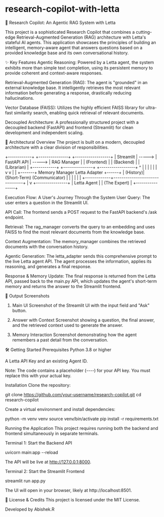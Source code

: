 # research-copilot-with-letta
🔬 Research Copilot: An Agentic RAG System with Letta

This project is a sophisticated Research Copilot that combines a cutting-edge Retrieval-Augmented Generation (RAG) architecture with Letta's stateful AI agents. This application showcases the principles of building an intelligent, memory-aware agent that answers questions based on a provided knowledge base and its own conversational history.

✨ Key Features
Agentic Reasoning: Powered by a Letta agent, the system exhibits more than simple text completion, using its persistent memory to provide coherent and context-aware responses.

Retrieval-Augmented Generation (RAG): The agent is "grounded" in an external knowledge base. It intelligently retrieves the most relevant information before generating a response, drastically reducing hallucinations.

Vector Database (FAISS): Utilizes the highly efficient FAISS library for ultra-fast similarity search, enabling quick retrieval of relevant documents.

Decoupled Architecture: A professionally structured project with a decoupled backend (FastAPI) and frontend (Streamlit) for clean development and independent scaling.

🧠 Architectural Overview
The project is built on a modern, decoupled architecture with a clear division of responsibilities.

+------------+        +---------------+        +------------------+
| Streamlit  | -----> | FastAPI API   | -----> | RAG Manager      |
| (Frontend) |        | (Backend)     |        | (Librarian)      |
+------------+        +---------------+        +------------------+
    ^    |           |                  |      |
    |    |           v                  v      |
    |    +-------+ Memory Manager     Letta Adapter +------+
    |    (History)| (Short-Term)       (Communicator) |      |
    |             |                                |      |
    +-------------+--------------------------------+      |
                                                         v
                                                  +----------------+
                                                  | Letta Agent    |
                                                  | (The Expert)   |
                                                  +----------------+

Execution Flow: A User's Journey Through the System
User Query: The user enters a question in the Streamlit UI.

API Call: The frontend sends a POST request to the FastAPI backend's /ask endpoint.

Retrieval: The rag_manager converts the query to an embedding and uses FAISS to find the most relevant documents from the knowledge base.

Context Augmentation: The memory_manager combines the retrieved documents with the conversation history.

Agentic Generation: The letta_adapter sends this comprehensive prompt to the live Letta agent API. The agent processes the information, applies its reasoning, and generates a final response.

Response & Memory Update: The final response is returned from the Letta API, passed back to the main.py API, which updates the agent's short-term memory and returns the answer to the Streamlit frontend.

📸 Output Screenshots

1. Main UI
Screenshot of the Streamlit UI with the input field and "Ask" button.

2. Answer with Context
Screenshot showing a question, the final answer, and the retrieved context used to generate the answer.

3. Memory Interaction
Screenshot demonstrating how the agent remembers a past detail from the conversation.

🛠️ Getting Started
Prerequisites
Python 3.8 or higher

A Letta API Key and an existing Agent ID.

Note: The code contains a placeholder (----) for your API key. You must replace this with your actual key.

Installation
Clone the repository:

git clone https://github.com/your-username/research-copilot.git
cd research-copilot

Create a virtual environment and install dependencies:

python -m venv venv
source venv/bin/activate
pip install -r requirements.txt

Running the Application
This project requires running both the backend and frontend simultaneously in separate terminals.

Terminal 1: Start the Backend API

uvicorn main:app --reload

The API will be live at http://127.0.0.1:8000.

Terminal 2: Start the Streamlit Frontend

streamlit run app.py

The UI will open in your browser, likely at http://localhost:8501.

📄 License & Credits
This project is licensed under the MIT License.

Developed by Abishek.R
